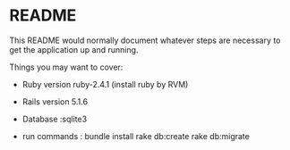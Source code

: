 # README

This README would normally document whatever steps are necessary to get the
application up and running.

Things you may want to cover:

* Ruby version ruby-2.4.1 (install ruby by RVM)

* Rails version 5.1.6

* Database :sqlite3

* run commands :
	bundle install 
	rake db:create
	rake db:migrate


